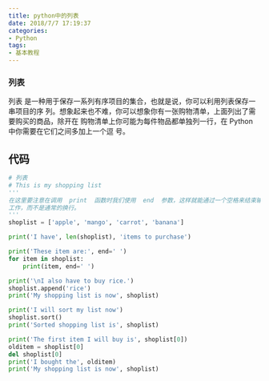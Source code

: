 ```yaml
---
title: python中的列表
date: 2018/7/7 17:19:37
categories: 
- Python
tags: 
- 基本教程
---
```


### 列表

列表  是一种用于保存一系列有序项目的集合，也就是说，你可以利用列表保存一串项目的序
列。想象起来也不难，你可以想象你有一张购物清单，上面列出了需要购买的商品，除开在
购物清单上你可能为每件物品都单独列一行，在 Python 中你需要在它们之间多加上一个逗
号。

## 代码

```python
# 列表
# This is my shopping list
'''
在这里要注意在调用  print  函数时我们使用  end  参数，这样就能通过一个空格来结束输出
工作，而不是通常的换行。
'''
shoplist = ['apple', 'mango', 'carrot', 'banana']

print('I have', len(shoplist), 'items to purchase')

print('These item are:', end=' ')
for item in shoplist:
    print(item, end=' ')

print('\nI also have to buy rice.')
shoplist.append('rice')
print('My shopping list is now', shoplist)

print('I will sort my list now')
shoplist.sort()
print('Sorted shopping list is', shoplist)

print('The first item I will buy is', shoplist[0])
olditem = shoplist[0]
del shoplist[0]
print('I bought the', olditem)
print('My shopping list is now', shoplist)
```
